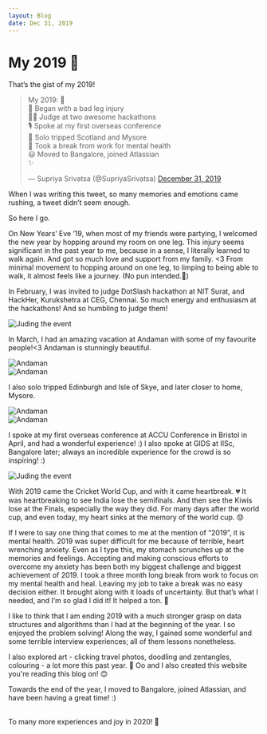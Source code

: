 ```yaml
---
layout: Blog
date: Dec 31, 2019
---
```


# My 2019 💜

That’s the gist of my 2019!

<blockquote class="twitter-tweet"><p lang="en" dir="ltr">My 2019: 💜<br>🤕 Began with a bad leg injury<br>👩‍💼 Judge at two awesome hackathons<br>🎙️ Spoke at my first overseas conference<br>🌄 Solo tripped Scotland and Mysore<br>🧠 Took a break from work for mental health<br>😃 Moved to Bangalore, joined Atlassian<br>✨</p>&mdash; Supriya Srivatsa (@SupriyaSrivatsa) <a href="https://twitter.com/SupriyaSrivatsa/status/1212012490084646912?ref_src=twsrc%5Etfw">December 31, 2019</a></blockquote> <script async src="https://platform.twitter.com/widgets.js" charset="utf-8"></script>


When I was writing this tweet, so many memories and emotions came rushing, a tweet didn’t seem enough.

So here I go.

On New Years’ Eve ’19, when most of my friends were partying, I welcomed the new year by hopping around my room on one leg. This injury seems significant in the past year to me, because in a sense, I literally learned to walk again. And got so much love and support from my family. <3 From minimal movement to hopping around on one leg, to limping to being able to walk, it almost feels like a journey. (No pun intended.🤭)

In February, I was invited to judge DotSlash hackathon at NIT Surat, and HackHer, Kurukshetra at CEG, Chennai. So much energy and enthusiasm at the hackathons! And so humbling to judge them! 

<img src = "../assets/2019-12-31-my-2019/hackathonjudging.jpg" alt="Juding the event" class="blogImg">
  

In March, I had an amazing vacation at Andaman with some of my favourite people!<3 Andaman is stunningly beautiful.

<div class="twoImageGroup">
  <div class="twoImageGroupItem">
    <img src = "../assets/2019-12-31-my-2019/andamanbeach.jpg" alt="Andaman" class="blogImg">
  </div>
  <div class="twoImageGroupItem">
    <img src = "../assets/2019-12-31-my-2019/andaman.jpg" alt="Andaman" class="blogImg">
  </div>
</div>

I also solo tripped Edinburgh and Isle of Skye, and later closer to home, Mysore.

<div class="twoImageGroup">
  <div class="twoImageGroupItem">
    <img src = "../assets/2019-12-31-my-2019/enrouteportree.jpg" alt="Andaman" class="blogImg">
  </div>
  <div class="twoImageGroupItem">
    <img src = "../assets/2019-12-31-my-2019/mysorepalace.jpg" alt="Andaman" class="blogImg">
  </div>
</div>

I spoke at my first overseas conference at ACCU Conference in Bristol in April, and had a wonderful experience! :) I also spoke at GIDS at IISc, Bangalore later; always an incredible experience for the crowd is so inspiring! :)

<img src = "../assets/2019-12-31-my-2019/GIDSummit19.jpg" alt="Juding the event" class="blogImg">

With 2019 came the Cricket World Cup, and with it came heartbreak. 💔 It was heartbreaking to see India lose the semifinals. And then see the Kiwis lose at the Finals, especially the way they did. For many days after the world cup, and even today, my heart sinks at the memory of the world cup. 😟

If I were to say one thing that comes to me at the mention of “2019”, it is mental health. 2019 was super difficult for me because of terrible, heart wrenching anxiety. Even as I type this, my stomach scrunches up at the memories and feelings. Accepting and making conscious efforts to overcome my anxiety has been both my biggest challenge and biggest achievement of 2019. I took a three month long break from work to focus on my mental health and heal. Leaving my job to take a break was no easy decision either. It brought along with it loads of uncertainty. But that’s what I needed, and I’m so glad I did it! It helped a ton. 🙂

I like to think that I am ending 2019 with a much stronger grasp on data structures and algorithms than I had at the beginning of the year. I so enjoyed the problem solving! Along the way, I gained some wonderful and some terrible interview experiences; all of them lessons nonetheless. 

I also explored art - clicking travel photos, doodling and zentangles, colouring - a lot more this past year. 🎨 Oo and I also created this website you're reading this blog on! 😊

Towards the end of the year, I moved to Bangalore, joined Atlassian, and have been having a great time! :)

<br/>
To many more experiences and joy in 2020!  🥂